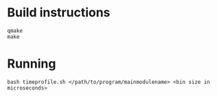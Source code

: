 # Build instructions
`qmake`  
`make`

# Running
`bash timeprofile.sh </path/to/program/mainmodulename> <bin size in microseconds>`
